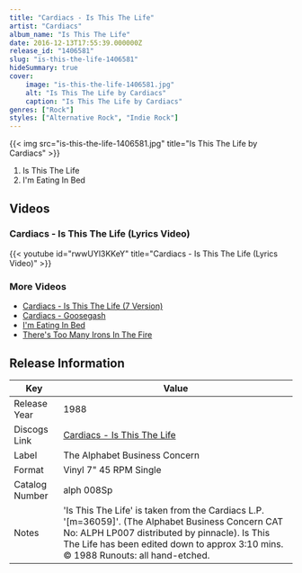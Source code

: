 ```yaml
---
title: "Cardiacs - Is This The Life"
artist: "Cardiacs"
album_name: "Is This The Life"
date: 2016-12-13T17:55:39.000000Z
release_id: "1406581"
slug: "is-this-the-life-1406581"
hideSummary: true
cover:
    image: "is-this-the-life-1406581.jpg"
    alt: "Is This The Life by Cardiacs"
    caption: "Is This The Life by Cardiacs"
genres: ["Rock"]
styles: ["Alternative Rock", "Indie Rock"]
---
```


{{< img src="is-this-the-life-1406581.jpg" title="Is This The Life by Cardiacs" >}}

<!-- section break -->

1. Is This The Life
2. I'm Eating In Bed

<!-- section break -->







## Videos
### Cardiacs - Is This The Life (Lyrics Video)
{{< youtube id="rwwUYl3KKeY" title="Cardiacs - Is This The Life (Lyrics Video)" >}}<br>

### More Videos

- [Cardiacs - Is This The Life (7 Version)](https://www.youtube.com/watch?v=ZMxm7qRYLRg)
- [Cardiacs - Goosegash](https://www.youtube.com/watch?v=uBr60guilsI)
- [I'm Eating In Bed](https://www.youtube.com/watch?v=w9rpVX6dBdE)
- [There's Too Many Irons In The Fire](https://www.youtube.com/watch?v=zqcq7fGX2mU)


## Release Information
|  Key           | Value                                                |
| ---------------| ---------------------------------------------------- |
| Release Year   | 1988                                   |
| Discogs Link   | [Cardiacs - Is This The Life](https://www.discogs.com/release/1406581-Cardiacs-Is-This-The-Life) |
| Label          | The Alphabet Business Concern |
| Format         | Vinyl 7" 45 RPM Single |
| Catalog Number | alph 008Sp |
| Notes | 'Is This The Life' is taken from the Cardiacs L.P. '[m=36059]'. (The Alphabet Business Concern CAT No: ALPH LP007 distributed by pinnacle).  Is This The Life has been edited down to approx 3:10 mins.  © 1988  Runouts: all hand-etched. |